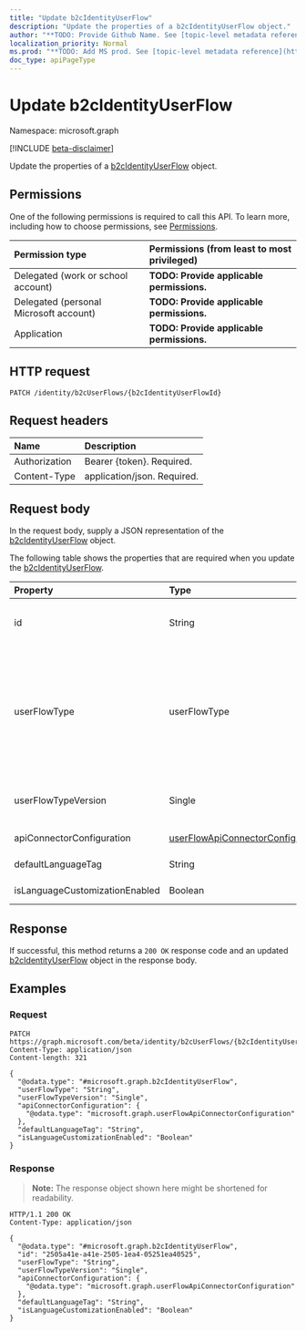 ```yaml
---
title: "Update b2cIdentityUserFlow"
description: "Update the properties of a b2cIdentityUserFlow object."
author: "**TODO: Provide Github Name. See [topic-level metadata reference](https://msgo.azurewebsites.net/add/document/guidelines/metadata.html#topic-level-metadata)**"
localization_priority: Normal
ms.prod: "**TODO: Add MS prod. See [topic-level metadata reference](https://msgo.azurewebsites.net/add/document/guidelines/metadata.html#topic-level-metadata)**"
doc_type: apiPageType
---
```


# Update b2cIdentityUserFlow
Namespace: microsoft.graph

[!INCLUDE [beta-disclaimer](../../includes/beta-disclaimer.md)]

Update the properties of a [b2cIdentityUserFlow](../resources/b2cidentityuserflow.md) object.

## Permissions
One of the following permissions is required to call this API. To learn more, including how to choose permissions, see [Permissions](/graph/permissions-reference).

|Permission type|Permissions (from least to most privileged)|
|:---|:---|
|Delegated (work or school account)|**TODO: Provide applicable permissions.**|
|Delegated (personal Microsoft account)|**TODO: Provide applicable permissions.**|
|Application|**TODO: Provide applicable permissions.**|

## HTTP request

<!-- {
  "blockType": "ignored"
}
-->
``` http
PATCH /identity/b2cUserFlows/{b2cIdentityUserFlowId}
```

## Request headers
|Name|Description|
|:---|:---|
|Authorization|Bearer {token}. Required.|
|Content-Type|application/json. Required.|

## Request body
In the request body, supply a JSON representation of the [b2cIdentityUserFlow](../resources/b2cidentityuserflow.md) object.

The following table shows the properties that are required when you update the [b2cIdentityUserFlow](../resources/b2cidentityuserflow.md).

|Property|Type|Description|
|:---|:---|:---|
|id|String|**TODO: Add Description** Inherited from [entity](../resources/entity.md)|
|userFlowType|userFlowType|**TODO: Add Description** Inherited from [identityUserFlow](../resources/identityuserflow.md). Possible values are: `signUp`, `signIn`, `signUpOrSignIn`, `passwordReset`, `profileUpdate`, `resourceOwner`, `unknownFutureValue`.|
|userFlowTypeVersion|Single|**TODO: Add Description** Inherited from [identityUserFlow](../resources/identityuserflow.md)|
|apiConnectorConfiguration|[userFlowApiConnectorConfiguration](../resources/userflowapiconnectorconfiguration.md)|**TODO: Add Description**|
|defaultLanguageTag|String|**TODO: Add Description**|
|isLanguageCustomizationEnabled|Boolean|**TODO: Add Description**|



## Response

If successful, this method returns a `200 OK` response code and an updated [b2cIdentityUserFlow](../resources/b2cidentityuserflow.md) object in the response body.

## Examples

### Request
<!-- {
  "blockType": "request",
  "name": "update_b2cidentityuserflow"
}
-->
``` http
PATCH https://graph.microsoft.com/beta/identity/b2cUserFlows/{b2cIdentityUserFlowId}
Content-Type: application/json
Content-length: 321

{
  "@odata.type": "#microsoft.graph.b2cIdentityUserFlow",
  "userFlowType": "String",
  "userFlowTypeVersion": "Single",
  "apiConnectorConfiguration": {
    "@odata.type": "microsoft.graph.userFlowApiConnectorConfiguration"
  },
  "defaultLanguageTag": "String",
  "isLanguageCustomizationEnabled": "Boolean"
}
```


### Response
>**Note:** The response object shown here might be shortened for readability.
<!-- {
  "blockType": "response",
  "truncated": true
}
-->
``` http
HTTP/1.1 200 OK
Content-Type: application/json

{
  "@odata.type": "#microsoft.graph.b2cIdentityUserFlow",
  "id": "2505a41e-a41e-2505-1ea4-05251ea40525",
  "userFlowType": "String",
  "userFlowTypeVersion": "Single",
  "apiConnectorConfiguration": {
    "@odata.type": "microsoft.graph.userFlowApiConnectorConfiguration"
  },
  "defaultLanguageTag": "String",
  "isLanguageCustomizationEnabled": "Boolean"
}
```


